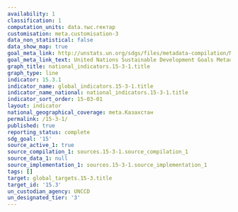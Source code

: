 ```yaml
---
availability: 1
classification: 1
computation_units: data.тыс.гектар
customisation: meta.customisation-3
data_non_statistical: false
data_show_map: true
goal_meta_link: http://unstats.un.org/sdgs/files/metadata-compilation/Metadata-Goal-15.pdf
goal_meta_link_text: United Nations Sustainable Development Goals Metadata (pdf 456kB)
graph_title: national_indicators.15-3-1.title
graph_type: line
indicator: 15.3.1
indicator_name: global_indicators.15-3-1.title
indicator_name_national: national_indicators.15-3-1.title
indicator_sort_order: 15-03-01
layout: indicator
national_geographical_coverage: meta.Казахстан
permalink: /15-3-1/
published: true
reporting_status: complete
sdg_goal: '15'
source_active_1: true
source_compilation_1: sources.15-3-1.source_compilation_1
source_data_1: null
source_implementation_1: sources.15-3-1.source_implementation_1
tags: []
target: global_targets.15-3.title
target_id: '15.3'
un_custodian_agency: UNCCD
un_designated_tier: '3'
---
```

